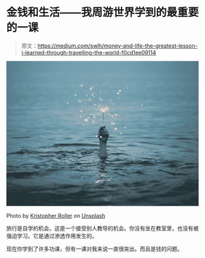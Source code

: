 # 金钱和生活——我周游世界学到的最重要的一课

> 原文：<https://medium.com/swlh/money-and-life-the-greatest-lesson-i-learned-through-travelling-the-world-f0cd1ee09114>

![](img/162707b8662d2d6668c33ad1737121ce.png)

Photo by [Kristopher Roller](https://unsplash.com/@krisroller?utm_source=unsplash&utm_medium=referral&utm_content=creditCopyText) on [Unsplash](https://unsplash.com/search/photos/life?utm_source=unsplash&utm_medium=referral&utm_content=creditCopyText)

旅行是自学的机会。这是一个接受别人教导的机会。你没有坐在教室里，也没有被强迫学习。它是通过渗透作用发生的。

现在你学到了许多功课，但有一课对我来说一直很突出。而且是钱的问题。